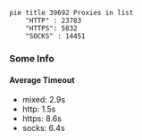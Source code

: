 
```mermaid
pie title 39692 Proxies in list
    "HTTP" : 23783
    "HTTPS": 5832
    "SOCKS" : 14451
```

### Some Info
#### Average Timeout

- mixed: 2.9s
- http: 1.5s
- https: 8.6s
- socks: 6.4s